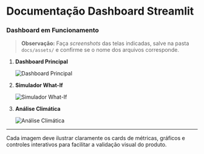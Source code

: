# Documentação Dashboard Streamlit

### Dashboard em Funcionamento

> **Observação:** Faça *screenshots* das telas indicadas, salve na pasta `docs/assets/` e confirme se o nome dos arquivos corresponde.

1. **Dashboard Principal**
   
   ![Dashboard Principal](assets/dashboard_main.png)

2. **Simulador What-If**
   
   ![Simulador What-If](assets/dashboard_simulator.png)

3. **Análise Climática**
   
   ![Análise Climática](assets/dashboard_clima.png)

---

Cada imagem deve ilustrar claramente os cards de métricas, gráficos e controles interativos para facilitar a validação visual do produto. 